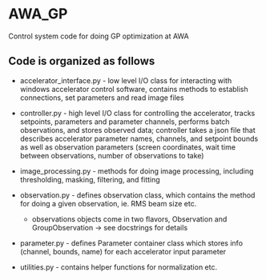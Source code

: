 # AWA_GP
Control system code for doing GP optimization at AWA

Code is organized as follows
----------------------------

- accelerator_interface.py - low level I/O class for interacting with windows accelerator control software, contains methods to establish connections, set parameters and read image files

- controller.py - high level I/O class for controlling the accelerator, tracks setpoints, parameters and parameter channels, performs batch observations, and stores observed data; controller takes a json file that describes accelerator parameter names, channels, and setpoint bounds as well as observation parameters (screen coordinates, wait time between observations, number of observations to take)

- image_processing.py - methods for doing image processing, including thresholding, masking, filtering, and fitting

- observation.py - defines observation class, which contains the method for doing a given observation, ie. RMS beam size etc.
  - observations objects come in two flavors, Observation and GroupObservation -> see docstrings for details
- parameter.py - defines Parameter container class which stores info (channel, bounds, name) for each accelerator input parameter

- utilities.py - contains helper functions for normalization etc.